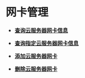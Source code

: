 # 网卡管理<a name="ZH-CN_TOPIC_0020212660"></a>

-   **[查询云服务器网卡信息](查询云服务器网卡信息.md)**  

-   **[查询指定云服务器网卡信息](查询指定云服务器网卡信息.md)**  

-   **[添加云服务器网卡](添加云服务器网卡.md)**  

-   **[删除云服务器网卡](删除云服务器网卡.md)**  


